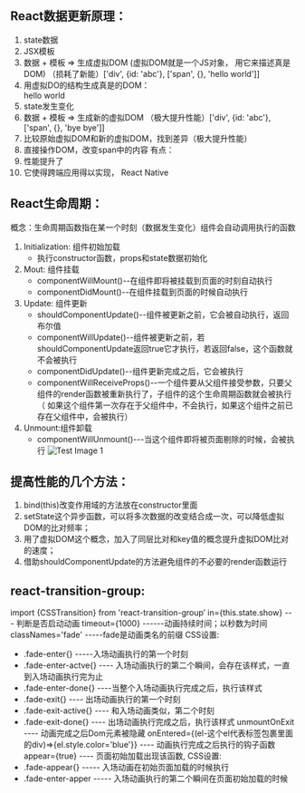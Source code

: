 ## React数据更新原理：
1. state数据
2. JSX模板
3. 数据 + 模板 => 生成虚拟DOM (虚拟DOM就是一个JS对象， 用它来描述真是DOM) （损耗了新能）['div', {id: 'abc'}, ['span', {}, 'hello world']]
4. 用虚拟DO的结构生成真是的DOM： <div id=“abc”><span>hello world</span></div>
5. state发生变化
6. 数据 + 模板 => 生成新的虚拟DOM （极大提升性能）['div', {id: 'abc'}, ['span', {}, 'bye bye']]
7. 比较原始虚拟DOM和新的虚拟DOM，找到差异（极大提升性能）
8. 直接操作DOM，改变span中的内容
有点：
1. 性能提升了
2. 它使得跨端应用得以实现， React Native



## React生命周期：
概念：生命周期函数指在某一个时刻（数据发生变化）组件会自动调用执行的函数 
1. Initialization: 组件初始加载
    * 执行constructor函数，props和state数据初始化
2. Mout: 组件挂载 
    * componentWillMount()--在组件即将被挂载到页面的时刻自动执行 
    * componentDidMount()--在组件挂载到页面的时候自动执行 
3. Update: 组件更新 
    * shouldComponentUpdate()--组件被更新之前，它会被自动执行，返回布尔值
    * componentWillUpdate()--组件被更新之前，若shouldComponentUpdate返回true它才执行，若返回false，这个函数就不会被执行 
    * componentDidUpdate()--组件更新完成之后，它会被执行
    *  componentWillReceiveProps()--一个组件要从父组件接受参数，只要父组件的render函数被重新执行了，子组件的这个生命周期函数就会被执行（ 如果这个组件第一次存在于父组件中，不会执行，如果这个组件之前已存在父组件中，会被执行）
4. Unmount:组件卸载 
    * componentWillUnmount()---当这个组件即将被页面剔除的时候，会被执行
![Test Image 1](https://raw.githubusercontent.com/pacofeng/jianshu/master/todolist/src/life-cycle.png)


## 提高性能的几个方法： 
1. bind(this)改变作用域的方法放在constructor里面
2. setState这个异步函数，可以将多次数据的改变结合成一次，可以降低虚拟DOM的比对频率； 
3. 用了虚拟DOM这个概念，加入了同层比对和key值的概念提升虚拟DOM比对的速度； 
4. 借助shouldComponentUpdate的方法避免组件的不必要的render函数运行


## react-transition-group:
import {CSSTransition} from 'react-transition-group’ 
in={this.state.show} --- 判断是否启动动画 
timeout={1000} ------动画持续时间；以秒数为时间
classNames='fade' -----fade是动画类名的前缀 CSS设置: 
* .fade-enter{} -----入场动画执行的第一个时刻 
* .fade-enter-actve{} ---- 入场动画执行的第二个瞬间，会存在该样式，一直到入场动画执行完为止
* .fade-enter-done{} ----当整个入场动画执行完成之后，执行该样式 
* .fade-exit{} ---- 出场动画执行的第一个时刻 
* .fade-exit-active{} ---- 和入场动画类似，第二个时刻 
* .fade-exit-done{} ---- 出场动画执行完成之后，执行该样式
unmountOnExit ---- 动画完成之后Dom元素被隐藏 
onEntered={(el-这个el代表标签包裹里面的div)=>{el.style.color='blue'}} ---- 动画执行完成之后执行的钩子函数 
appear={true} ---- 页面初始加载出现该函数, CSS设置: 
* .fade-appear{} ----- 入场动画在初始页面加载的时候执行 
* .fade-enter-apper ----- 入场动画执行的第二个瞬间在页面初始加载的时候





